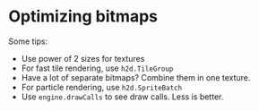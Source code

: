 # Optimizing bitmaps

Some tips:

 - Use power of 2 sizes for textures
 - For fast tile rendering, use `h2d.TileGroup`
 - Have a lot of separate bitmaps? Combine them in one texture.
 - For particle rendering, use `h2d.SpriteBatch`
 - Use `engine.drawCalls` to see draw calls. Less is better.
